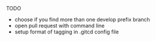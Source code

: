 TODO


- choose if you find more than one develop prefix branch
- open pull request with command line
- setup format of tagging in .gitcd config file